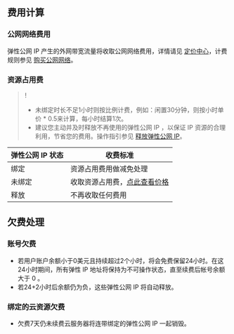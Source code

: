 ## 费用计算

### 公网网络费用

弹性公网 IP 产生的外网带宽流量将收取公网网络费用，详情请见 [定价中心](https://buy.cloud.tencent.com/price/idc)，计费规则参见 [购买公网网络](https://cloud.tencent.com/document/product/213/10578)。

### 资源占用费

>! 
> - 未绑定时长不足1小时则按比例计费，例如：闲置30分钟，则按小时单价 \* 0.5来计算，每小时结算1次。
> - 建议您主动并及时释放不再使用的弹性公网 IP ，以保证 IP 资源的合理利用，节省您的费用。操作指引参见 [释放弹性公网 IP](https://cloud.tencent.com/document/product/213/16586#.E9.87.8A.E6.94.BE.E5.BC.B9.E6.80.A7.E5.85.AC.E7.BD.91-ip)。

| 弹性公网 IP 状态 | 收费标准 |
|---------|---------|
| 绑定  | 资源占用费用做减免处理 |
| 未绑定 | 收取资源占用费，[点此查看价格](https://buy.cloud.tencent.com/price/idc#.E5.BC.B9.E6.80.A7.E5.85.AC.E7.BD.91ip) |
| 释放 | 不再收取任何费用 |

## 欠费处理

### 账号欠费

- 若用户账户余额小于0美元且持续超过2个小时，将会免费保留24小时。在这24小时期间，所有弹性 IP 地址将保持为不可操作状态，直至续费后帐号余额大于 0 。
- 若24+2小时后余额仍为负，这些弹性公网 IP 将自动释放。

### 绑定的云资源欠费
- 欠费7天仍未续费云服务器将连带绑定的弹性公网 IP 一起销毁。
